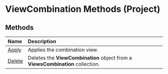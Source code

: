 
# ViewCombination Methods (Project)

## Methods



|**Name**|**Description**|
|:-----|:-----|
|[Apply](65375343-dbcf-1a4f-4c11-c6c52d052c11.md)|Applies the combination view.|
|[Delete](ae00027a-684a-907f-1555-c128e2b88a23.md)|Deletes the  **ViewCombination** object from a **ViewsCombination** collection.|
